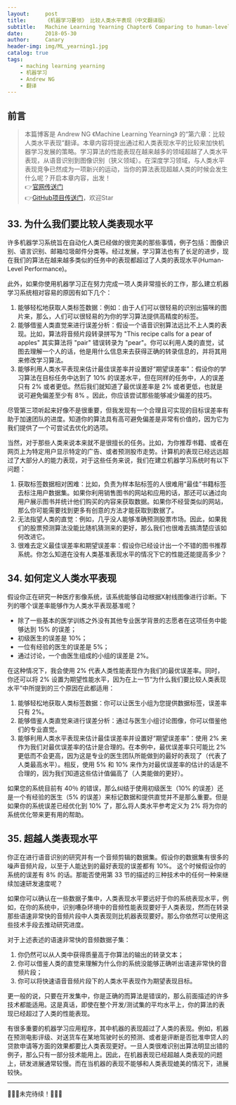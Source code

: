 ```yaml
---
layout:     post
title:      《机器学习要领》 比较人类水平表现（中文翻译版）
subtitle:   Machine Learning Yearning Chapter6 Comparing to human-level performance(Chinese ver)
date:       2018-05-30
author:     Canary
header-img: img/ML_yearning1.jpg
catalog: true
tags:
    - maching learning yearning
    - 机器学习
    - Andrew NG
    - 翻译
---
```


## 前言

> 本篇博客是 Andrew NG 《Machine Learning Yearning》 的“第六章：比较人类水平表现”翻译。本章内容将提出通过和人类表现水平的比较来加快机器学习发展的策略。学习算法的性能表现在越来越多的领域超越了人类水平表现，从语音识别到图像识别（狭义领域）。在深度学习领域，与人类水平表现竞争已然成为一项新兴的运动，当你的算法表现超越人类的时候会发生什么呢？开启本章内容，出发！   
👉[官网传送门](http://www.mlyearning.org/)<br>
👉[GitHub项目传送门](https://github.com/AlbertHG/Machine-Learning-Yearning-Chinese-ver)，欢迎Star

## 33. 为什么我们要比较人类表现水平

许多机器学习系统旨在自动化人类已经做的很完美的那些事情，例子包括：图像识别、语言识别、邮箱垃圾邮件分类等。经过发展，学习算法也有了长足的进步，现在我们的算法在越来越多类似的任务中的表现都超过了人类的表现水平(Human-Level Performance)。

此外，如果你使用机器学习正在努力完成一项人类非常擅长的工作，那么建立机器学习系统相对容易的原因有如下几个：

1. 能够轻松地获取人类标签数据：例如：由于人们可以很轻易的识别出猫咪的图片来，那么，人们可以很轻易的为你的学习算法提供高精度的标签。
2. 能够借鉴人类直觉来进行误差分析：假设一个语音识别算法远比不上人类的表现。比如，算法将音频片段转录拼写为 "This recipe calls for a pear of apples" 其实算法将 "pair" 错误转录为 "pear"。你可以利用人类的直觉，试图去理解一个人的话，他是用什么信息来去获得正确的转录信息的，并将其用来修改学习算法。
3. 能够利用人类水平表现来估计最佳误差率并设置好“期望误差率”：假设你的学习算法在目标任务中达到了 10% 的误差水平，但在同样的任务中，人的误差只有 2% 或者更低。然后我们就知道了最优误差率是 2% 或者更低，也就是说可避免偏差至少有 8% 。因此，你应该尝试那些能够减少偏差的技巧。

尽管第三项听起来好像不是很重要，但我发现有一个合理且可实现的目标误差率有助于加速团队的进度。知道你的算法具有高可避免偏差是非常有价值的，因为它为我们提供了一个可尝试去优化的选项。

当然，对于那些人类来说本来就不是很擅长的任务。比如，为你推荐书籍、或者在网页上为特定用户显示特定的广告、或者预测股市走势。计算机的表现已经远远超过了大部分人的能力表现，对于这些任务来说，我们在建立机器学习系统时有以下问题：

1. 获取标签数据相对困难：比如，负责为样本贴标签的人很难用“最佳”书籍标签去标注用户数据集。如果你利用销售图书的网站和应用的话，那还可以通过向用户展示图书并统计他们购买的内容来获取数据。如果你不经营类似的网站，那么你可能需要找到更多有创意的方法才能获取到数据了。
2. 无法指望人类的直觉：例如，几乎没人能够准确预测股票市场。因此，如果我们的股票预测算法没能比随机猜测来的更好，那么我们也很难去搞清楚应该如何改进它。
3. 很难去定义最佳误差率和期望误差率：假设你已经设计出一个不错的图书推荐系统。你怎么知道在没有人类基准表现水平的情况下它的性能还能提高多少？

## 34. 如何定义人类水平表现

假设你正在研究一种医疗影像系统，该系统能够自动根据X射线图像进行诊断。下列的哪个误差率能够作为人类水平表现基准呢？

- 除了一些基本的医学训练之外没有其他专业医学背景的志愿者在这项任务中能够达到 15% 的误差；
- 初级医生的误差是 10%；
- 一位有经验的医生的误差是 5%；
- 通过讨论，一个由医生组成的小组的误差是 2%。

在这种情况下，我会使用 2% 代表人类性能表现作为我们的最优误差率。同时，你还可以将 2% 设置为期望性能水平，因为在上一节“为什么我们要比较人类表现水平”中所提到的三个原因在此都适用：

1. 能够轻松地获取人类标签数据：你可以让医生小组为您提供数据标签，误差率只有 2%。
2. 能够借鉴人类直觉来进行误差分析：通过与医生小组讨论图像，你可以借鉴他们的专业直觉。
3. 能够利用人类水平表现来估计最佳误差率并设置好“期望误差率”：使用 2% 来作为我们对最优误差率的估计是合理的。在本例中，最优误差率只可能比 2% 更低而不会更高，因为这是专业的医生团队所能做到的最好的表现了（代表了人类最高水平）。相反，使用 5% 和 10% 来作为对最优误差率的估计的话是不合理的，因为我们知道这些估计值偏高了（人类能做的更好）。

如果您的系统目前有 40％ 的错误，那么纠结于使用初级医生（10% 的误差）还是一个有经验的医生（5% 的误差）来标记数据和提供直觉并不是那么重要。但是如果你的系统误差已经优化到 10% 了，那么将人类水平参考定义为 2% 将为你的系统优化带来更有用的帮助。

## 35. 超越人类表现水平

你正在进行语音识别的研究并有一个音频剪辑的数据集。假设你的数据集有很多的噪声音频片段，以至于人能达到的最好表现的误差都有 10%。 这个时候假设你的系统的误差有 8% 的话。那能否使用第 33 节的描述的三种技术中的任何一种来继续加速研发速度呢？

如果你可以确认在一些数据子集中，人类表现水平要远好于你的系统表现水平，例如，在你的系统中，识别嘈杂环境中的音频性能表现要好于人类表现，然而在转录那些语速非常快的音频片段中人类表现则比机器表现要好。那么你依然可以使用这些技术手段去推动研究进度。

对于上述表述的语速非常快的音频数据子集：

1. 你仍然可以从人类中获得质量高于你算法的输出的转录文本；
2. 你可以借鉴人类的直觉来理解为什么你的系统没能够正确听出语速非常快的音频片段；
3. 你可以将快速语音音频片段下的人类水平表现作为期望表现目标。

更一般的说，只要在开发集中，你是正确的而算法是错误的，那么前面描述的许多技术都能适用。这是真话，即使在整个开发/测试集的平均水平上，你的算法的表现已经超过了人类的性能表现。

有很多重要的机器学习应用程序，其中机器的表现超过了人类的表现。例如，机器在预测电影评级、对送货车在某地驾驶时长的预测、或者是评断是否批准申贷人的贷款申请等方面的效果都要比人类表现更好。一旦人类很难识别出算法明显出错的例子，那么只有一部分技术能用上。因此，在机器表现已经超越人类表现的问题上，研发进展通常较慢。而在当机器的表现不能够和人类表现媲美的情况下，进展较快。

------


🚧🚧🚧未完待续！🚧🚧🚧